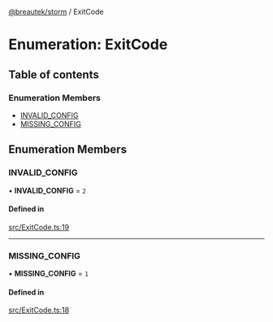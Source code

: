 [@breautek/storm](../README.md) / ExitCode

# Enumeration: ExitCode

## Table of contents

### Enumeration Members

- [INVALID\_CONFIG](ExitCode.md#invalid_config)
- [MISSING\_CONFIG](ExitCode.md#missing_config)

## Enumeration Members

### INVALID\_CONFIG

• **INVALID\_CONFIG** = ``2``

#### Defined in

[src/ExitCode.ts:19](https://github.com/breautek/storm/blob/306a47f/src/ExitCode.ts#L19)

___

### MISSING\_CONFIG

• **MISSING\_CONFIG** = ``1``

#### Defined in

[src/ExitCode.ts:18](https://github.com/breautek/storm/blob/306a47f/src/ExitCode.ts#L18)
